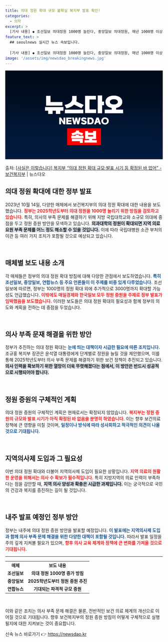 ```yaml
---
title: 의대 정원 확대 규모 불확실 복지부 발표 확인!
categories:
  - 의학
excerpt: >
  [기사 내용] ◆ 조선일보 의대정원 1000명 늘린다, 중앙일보 의대정원, 매년 1000명 이상 늘릴 듯의협…
feature_text: >
  ## seoulnews 실시간 뉴스 속보입니다.

  [기사 내용] ◆ 조선일보 의대정원 1000명 늘린다, 중앙일보 의대정원, 매년 1000명 이상 늘릴 듯의협…
image: '/assets/img/newsdao_breakingnews.jpg'
---
```


![뉴스다오 속보](/assets/img/newsdao_breakingnews.jpg)

<p>출처: <a href="https://newsdao.kr/2183" rel="dofollow">[사실은 이렇습니다] 복지부 “의대 정원 확대 규모·발표 시기 등 확정된 바 없어” - 보건복지부</a> | 뉴스다오</p>

<h2 data-ke-size="size26">의대 정원 확대에 대한 정부 발표</h2>

<p data-ke-size="size16">2023년 10월 14일, 다양한 매체에서 보건복지부의 의대 정원 확대에 대한 내용을 보도했습니다. <b><span style="color: #ee2323;">정부는 2025학년도부터 의대 정원을 1000명 늘리기 위한 방침을 검토하고 있습니다.</span></b> 특히, 의사의 부족 문제를 해결하기 위해 지방 국립대학교와 소규모 의대에 중점을 두고 정원 증원 방안을 모색하고 있습니다. <b><span style="background-color: #21538527;">의과대학의 정원이 확대되면 지역 의료 요원 부족 문제를 어느 정도 해소할 수 있을 것입니다.</span></b> 이에 따라 국립대병원 소관 부처의 이관 등 여러 가지 조치가 포함될 것으로 예상되고 있습니다.</p>

<p data-ke-size="size16">&nbsp;</p>

<h2 data-ke-size="size26">매체별 보도 내용 소개</h2>

<p data-ke-size="size16">각 매체들은 정부의 의대 정원 확대 방침에 대해 다양한 관점에서 보도하였습니다. <b><span style="color: #1a5490;">특히 조선일보, 중앙일보, 연합뉴스 등 주요 언론들이 이 주제를 비중 있게 다루었습니다.</span></b> 조선일보에 따르면, 정부는 1000명의 정원 확대 외에 추가적으로 3000명까지 확대할 가능성도 언급했습니다. <b><span style="color: #ee2323;">이밖에도 매일경제와 한국일보 모두 정원 증원을 주제로 정부 발표가 임박했음을 보도했습니다.</span></b> 이러한 보도들은 의대 정원 확대의 필요성과 함께 정부의 의도와 계획을 전하는 데 중점을 두었습니다.</p>

<p data-ke-size="size16">&nbsp;</p>

<h2 data-ke-size="size26">의사 부족 문재 해결을 위한 방안</h2>

<p data-ke-size="size16">정부가 추진하는 의대 정원 확대는 <b><span style="color: #1a5490;">눈에 띄는 대책이자 시급한 필요에 따른 조치입니다.</span></b> 조규홍 복지부 장관은 윤석열 대통령에게 단계별로 정원을 늘릴 것을 제안했으며, 이를 통해 2025학년도부터 의사 부족 문제를 해결하기 위한 보건 정책이 추진되고 있습니다. <b><span style="background-color: #21538527;">의사 인력을 확보하기 위한 열망이 더욱 뚜렷해졌다는 점에서, 이 방안은 반드시 성공적으로 시행되어야 합니다.</span></b></p>

<p data-ke-size="size16">&nbsp;</p>

<h2 data-ke-size="size26">정원 증원의 구체적인 계획</h2>

<p data-ke-size="size16">의대 정원 증원의 구체적인 계획은 현재로서는 확정되지 않았습니다. <b><span style="color: #ee2323;">복지부는 정원 증원의 규모와 발표 시기가 아직 확정된 바 없음을 분명히 하였습니다.</span></b> 이는 향후 보건의료 정책에 큰 영향을 미칠 것이며, <b><span style="color: #1a5490;">일정이나 방식에 따라 성사회하고 적극적인 의견이 나올 것으로 기대됩니다.</span></b></p>

<p data-ke-size="size16">&nbsp;</p>

<h2 data-ke-size="size26">지역의사제 도입과 그 필요성</h2>

<p data-ke-size="size16">이번 의대 정원 확대와 더불어 지역의사제 도입이 필요한 상황입니다. <b><span style="color: #ee2323;">지역 의료의 원활한 운영을 위해서는 의사 수 확보가 필수적입니다.</span></b> 특히 지방지역의 의료 인력이 부족하다는 점을 감안할 때, <b><span style="background-color: #21538527;">지역 의사 양성과 확충은 시급한 과제입니다.</span></b> 이는 궁극적으로 국민의 건강과 복지를 증진하는 길이 될 것입니다.</p>

<p data-ke-size="size16">&nbsp;</p>

<h2 data-ke-size="size26">내주 발표 예정인 정부 방안</h2>

<p data-ke-size="size16">정부는 내주에 의대 정원 증원 방안을 발표할 예정입니다. <b><span style="color: #1a5490;">이 발표에는 지역의사제 도입과 함께 의사 부족 문제 해결을 위한 다양한 대책이 포함될 것입니다.</span></b> 따라서 발표 일정을 주의 깊게 지켜볼 필요가 있으며, <b><span style="color: #ee2323;">향후 의사 교육 체계와 정책에 큰 변화를 가져올 것으로 기대됩니다.</span></b></p>

<hr>

<table>
  <tr>
    <td style="text-align: center; height: 17px;"><b>매체</b></td>
    <td style="text-align: center; height: 17px;"><b>보도 내용</b></td>
  </tr>
  <tr>
    <td style="text-align: center; height: 17px;"><b>조선일보</b></td>
    <td style="text-align: center; height: 17px;"><b>의대 정원 1000명 증가 방침</b></td>
  </tr>
  <tr>
    <td style="text-align: center; height: 17px;"><b>중앙일보</b></td>
    <td style="text-align: center; height: 17px;"><b>2025학년도부터 정원 증원 추진</b></td>
  </tr>
  <tr>
    <td style="text-align: center; height: 17px;"><b>연합뉴스</b></td>
    <td style="text-align: center; height: 17px;"><b>기대되는 파격적 규모 증원</b></td>
  </tr>
</table>

<p data-ke-size="size16">&nbsp;</p>
<p data-ke-size="size16">이와 같은 조치는 의사 부족 문제 해결은 물론, 전반적인 보건 의료 체계의 개선으로 이어질 것으로 기대됩니다. 향후 보건복지부의 정원 증원 방침이 어떻게 구체적으로 실행될지에 대한 지켜보는 것이 중요합니다.</p> 

신속 뉴스 바로가기 👉 <a href="https://newsdao.kr" rel="dofollow">https://newsdao.kr</a>


